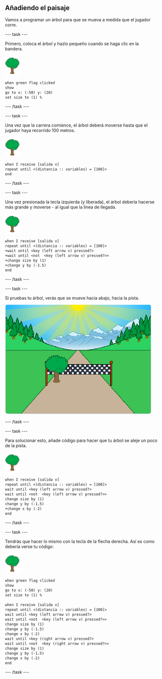 ## Añadiendo el paisaje

Vamos a programar un árbol para que se mueva a medida que el jugador corre.

--- task ---

Primero, coloca el árbol y hazlo pequeño cuando se haga clic en la bandera.

![objeto árbol](images/tree-sprite.png)

```blocks3
when green flag clicked
show
go to x: (-50) y: (20)
set size to (1) %
```

--- /task ---


--- task ---

Una vez que la carrera comience, el árbol deberá moverse hasta que el jugador haya recorrido 100 metros.

![objeto árbol](images/tree-sprite.png)

```blocks3
when I receive [salida v]
repeat until <(distancia :: variables) = [100]>
end

```

--- /task ---

--- task ---

Una vez presionada la tecla izquierda (y liberada), el árbol debería hacerse más grande y moverse - al igual que la línea de llegada.

![objeto árbol](images/tree-sprite.png)

```blocks3
when I receive [salida v]
repeat until <(distancia :: variables) = [100]>
+wait until <key (left arrow v) pressed?>
+wait until <not  <key (left arrow v) pressed?>>
+change size by (1)
+change y by (-1.5)
end
```

--- /task ---

--- task ---

Si pruebas tu árbol, verás que se mueve hacia abajo, hacia la pista.

![árbol movido a la pista](images/sprint-tree-bug.png)

--- /task ---

--- task ---

Para solucionar esto, añade código para hacer que tu árbol se aleje un poco de la pista.

![objeto árbol](images/tree-sprite.png)

```blocks3
when I receive [salida v]
repeat until <(distancia :: variables) = [100]>
wait until <key (left arrow v) pressed?>
wait until <not  <key (left arrow v) pressed?>>
change size by (1)
change y by (-1.5)
+change x by (-2)
end
```

--- /task ---

--- task ---

Tendrás que hacer lo mismo con la tecla de la flecha derecha. Así es como debería verse tu código:

![objeto árbol](images/tree-sprite.png)

```blocks3
when green flag clicked
show
go to x: (-50) y: (20)
set size to (1) %

when I receive [salida v]
repeat until <(distancia :: variables) = [100]>
wait until <key (left arrow v) pressed?>
wait until <not  <key (left arrow v) pressed?>>
change size by (1)
change y by (-1.5)
change x by (-2)
wait until <key (right arrow v) pressed?>
wait until <not  <key (right arrow v) pressed?>>
change size by (1)
change y by (-1.5)
change x by (-2)
end
```

--- /task ---

